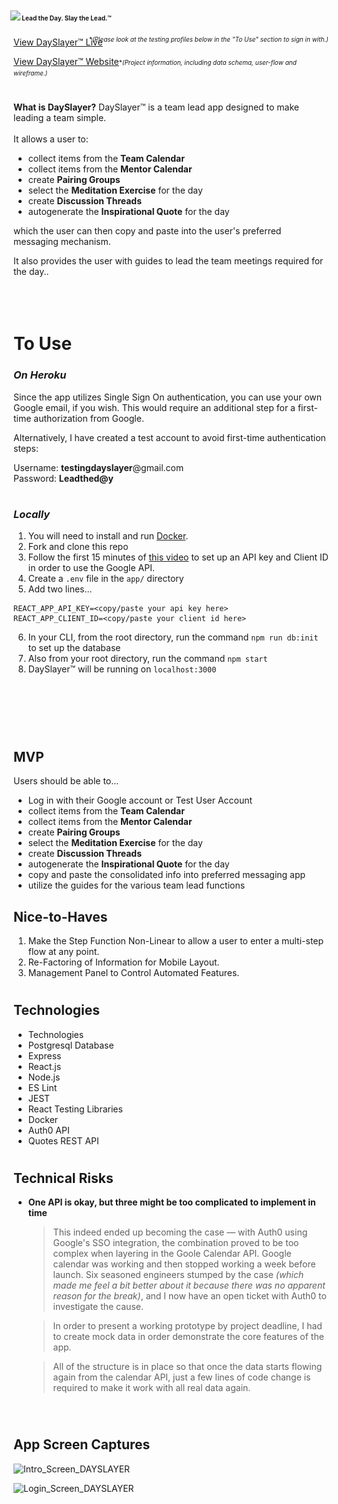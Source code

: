 # <img style="margin-left: -5px;" src="https://static.wixstatic.com/media/22d03e_faa72cd2e2da48a189937bb2af555ddf~mv2.png/v1/fill/w_159,h_58,al_c,q_85/22d03e_faa72cd2e2da48a189937bb2af555ddf~mv2.webp"><font size="1" style="align: right; margin-top: 33px;"> Lead the Day. Slay the Lead.™</font>

[View DaySlayer™ Live](https://dayslayer.herokuapp.com/dashboard)  
<font size="1" style="float: right; margin-top: -19px">\*_(Please look at the testing profiles below in the "To Use" section to sign in with.)_</font>

[View DaySlayer™ Website](https://www.dayslayer.today/)<font size="1" style="align: right; margin-top: 2px">\*_(Project information, including data schema, user-flow and wireframe.)_</font>

#

**What is DaySlayer?**
DaySlayer™ is a team lead app designed to make leading a team simple. <br><br>It allows a user to:

- collect items from the **Team Calendar**
- collect items from the **Mentor Calendar**
- create **Pairing Groups**
- select the **Meditation Exercise** for the day
- create **Discussion Threads**
- autogenerate the **Inspirational Quote** for the day

which the user can then copy and paste into the user's preferred messaging mechanism.

It also provides the user with guides to lead the team meetings required for the day..
<br><br><br><br>

# **To Use**

### _On Heroku_

Since the app utilizes Single Sign On authentication, you can use your own Google email, if you wish. This would require an additional step for a first-time authorization from Google.

Alternatively, I have created a test account to avoid first-time authentication steps:

Username: **testingdayslayer**@gmail.com <br>
Password: **Leadthed@y**

#

### _Locally_

1. You will need to install and run [Docker](https://docs.docker.com/get-docker/).
2. Fork and clone this repo
3. Follow the first 15 minutes of [this video](https://www.youtube.com/watch?v=zrLf4KMs71E) to set up an API key and Client ID in order to use the Google API.
4. Create a `.env` file in the `app/` directory
5. Add two lines...

```
REACT_APP_API_KEY=<copy/paste your api key here>
REACT_APP_CLIENT_ID=<copy/paste your client id here>
```

6. In your CLI, from the root directory, run the command `npm run db:init` to set up the database
7. Also from your root directory, run the command `npm start`
8. DaySlayer™ will be running on `localhost:3000`

#

<br><br><br>

## **MVP**

Users should be able to...

- Log in with their Google account or Test User Account
- collect items from the **Team Calendar**
- collect items from the **Mentor Calendar**
- create **Pairing Groups**
- select the **Meditation Exercise** for the day
- create **Discussion Threads**
- autogenerate the **Inspirational Quote** for the day
- copy and paste the consolidated info into preferred messaging app
- utilize the guides for the various team lead functions

## **Nice-to-Haves**

1. Make the Step Function Non-Linear to allow a user to enter a multi-step flow at any point.
2. Re-Factoring of Information for Mobile Layout.
3. Management Panel to Control Automated Features.

#

## **Technologies**

- Technologies
- Postgresql Database
- Express
- React.js
- Node.js
- ES Lint
- JEST
- React Testing Libraries
- Docker
- Auth0 API
- Quotes REST API

#

## **Technical Risks**

- **One API is okay, but three might be too complicated to implement in time**

  > This indeed ended up becoming the case — with Auth0 using Google's SSO integration, the combination proved to be too complex when layering in the Goole Calendar API. Google calendar was working and then stopped working a week before launch. Six seasoned engineers stumped by the case _(which made me feel a bit better about it because there was no apparent reason for the break)_, and I now have an open ticket with Auth0 to investigate the cause.

  > In order to present a working prototype by project deadline, I had to create mock data in order demonstrate the core features of the app.

  > All of the structure is in place so that once the data starts flowing again from the calendar API, just a few lines of code change is required to make it work with all real data again.

  <BR>

#

## **App Screen Captures**

![Intro_Screen_DAYSLAYER](<img src="/app/images/IntroScreen.png" width="300px">)

![Login_Screen_DAYSLAYER](<img src="/app/images/LoginScreen.png" width="300px">)
